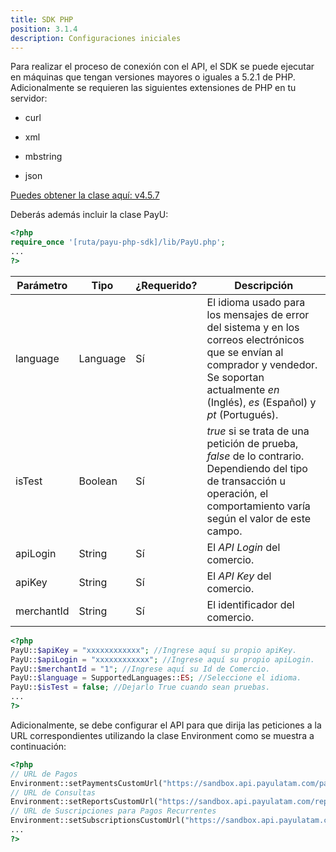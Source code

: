 ```yaml
---
title: SDK PHP
position: 3.1.4
description: Configuraciones iniciales
---
```


Para realizar el proceso de conexión con el API, el SDK se puede ejecutar en máquinas que tengan versiones mayores o iguales a 5.2.1 de PHP. Adicionalmente se requieren las siguientes extensiones de PHP en tu servidor:

- curl
+ xml
- mbstring
+ json

<a href="/sdk/java/payu-php-sdk-4.5.7.zip" class="payu-btn payu-btn-blue">Puedes obtener la clase aquí: v4.5.7</a>

Deberás además incluir la clase PayU:

~~~ php
<?php
require_once '[ruta/payu-php-sdk]/lib/PayU.php';
...
?>
~~~

|Parámetro|Tipo|¿Requerido?|Descripción|
|---|---|---|---|
|language|Language|Sí|El idioma usado para los mensajes de error del sistema y en los correos electrónicos que se envían al comprador y vendedor. Se soportan actualmente *en* (Inglés), *es* (Español) y *pt* (Portugués).|
|isTest|Boolean|Sí|*true* si se trata de una petición de prueba, *false* de lo contrario. Dependiendo del tipo de transacción u operación, el comportamiento varía según el valor de este campo.|
|apiLogin|String|Sí|El *API Login* del comercio.|
|apiKey|String|Sí|El *API Key* del comercio.|
|merchantId|String|Sí|El identificador del comercio.|

~~~ php
<?php
PayU::$apiKey = "xxxxxxxxxxxx"; //Ingrese aquí su propio apiKey.
PayU::$apiLogin = "xxxxxxxxxxxx"; //Ingrese aquí su propio apiLogin.
PayU::$merchantId = "1"; //Ingrese aquí su Id de Comercio.
PayU::$language = SupportedLanguages::ES; //Seleccione el idioma.
PayU::$isTest = false; //Dejarlo True cuando sean pruebas.
...
?>
~~~

Adicionalmente, se debe configurar el API para que dirija las peticiones a la URL correspondientes utilizando la clase Environment como se muestra a continuación:  

~~~ php
<?php
// URL de Pagos
Environment::setPaymentsCustomUrl("https://sandbox.api.payulatam.com/payments-api/4.0/service.cgi");
// URL de Consultas
Environment::setReportsCustomUrl("https://sandbox.api.payulatam.com/reports-api/4.0/service.cgi");
// URL de Suscripciones para Pagos Recurrentes
Environment::setSubscriptionsCustomUrl("https://sandbox.api.payulatam.com/payments-api/rest/v4.3/");
...
?>
~~~
